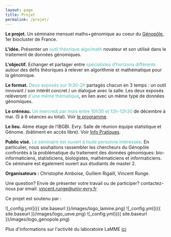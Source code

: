 ```yaml
---
layout: page
title: Projet
permalink: /projet/
---
```


**Le projet.** Un séminaire mensuel maths+génomique au coeur du [Génopôle](https://www.genopole.fr/), 1er biocluster de France.

**L'idée.** Présenter un <span style="color:rgb(75, 182, 180)">outil théorique algo/math</span> novateur et son utilisé dans le traitement de données génomiques.

**L'objectif.** Echanger et partager entre <span style="color:rgb(75, 182, 180)">spécialistes d’horizons différents</span> autour des défis théoriques à relever en algorithmie et mathématique pour la génomique.

**Le format.** <span style="color:rgb(75, 182, 180)">Deux exposés sur 1h30-2h</span> partagés chacun en 3 temps : un outil innovant / son intérêt concret / un dialogue avec la salle. Les deux exposés relèveront <span style="color:rgb(75, 182, 180)">d'une même thématique</span>, en lien avec un même type de données génomiques.

**Le créneau.** <span style="color:rgb(75, 182, 180)">Un mercredi par mois entre 10h30 et 12h-12h30</span> de décembre à mai. (5 à 6 séances au total). Voir [le programme](exposes.md).

**Le lieu.**  4ème étage de l’IBGBI. Evry. Salle de réunion équipe statistique et Génome. (bâtiment en accès libre). Voir [Info Pratiques](infos.md).

**Public visé.** <span style="color:rgb(75, 182, 180)">Le séminaire est ouvert à toute personne intéressée</span>. En particulier, nous souhaitons rassembler les chercheurs du Génopôle confrontés à la problématique du traitement des données génomiques: bio-informaticiens, statisticiens, biologistes, mathématiciens et informaticiens. Ce séminaire est également ouvert aux étudiants de master 2.

**Organisateurs :** Christophe Amboise, Guillem Rigaill, Vincent Runge.

Une question? Envie de présenter votre travail ou de participer? contactez-nous par email: vincent.runge@univ-evry.fr

Ce projet est soutenu par :

![_config.yml]({{ site.baseurl }}/images/logo_lamme.png)
![_config.yml]({{ site.baseurl }}/images/logo_ueve.png)
![_config.yml]({{ site.baseurl }}/images/logo_genopole.png)

Plus d'informations sur l'activité du laboratoire LaMME [ici](http://www.math-evry.cnrs.fr/doku.php)

